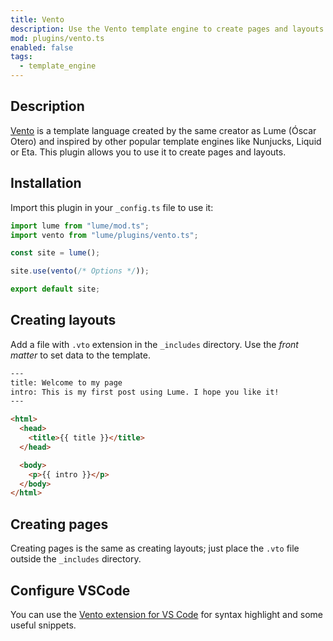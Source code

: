 ```yaml
---
title: Vento
description: Use the Vento template engine to create pages and layouts.
mod: plugins/vento.ts
enabled: false
tags:
  - template_engine
---
```


## Description

[Vento](https://oscarotero.github.io/vento/) is a template language created by
the same creator as Lume (Óscar Otero) and inspired by other popular template
engines like Nunjucks, Liquid or Eta. This plugin allows you to use it to create
pages and layouts.

## Installation

Import this plugin in your `_config.ts` file to use it:

```js
import lume from "lume/mod.ts";
import vento from "lume/plugins/vento.ts";

const site = lume();

site.use(vento(/* Options */));

export default site;
```

## Creating layouts

Add a file with `.vto` extension in the `_includes` directory. Use the _front
matter_ to set data to the template.

```html
---
title: Welcome to my page
intro: This is my first post using Lume. I hope you like it!
---

<html>
  <head>
    <title>{{ title }}</title>
  </head>

  <body>
    <p>{{ intro }}</p>
  </body>
</html>
```

## Creating pages

Creating pages is the same as creating layouts; just place the `.vto` file
outside the `_includes` directory.

## Configure VSCode

You can use the
[Vento extension for VS Code](https://marketplace.visualstudio.com/items?itemName=oscarotero.vento-syntax)
for syntax highlight and some useful snippets.
